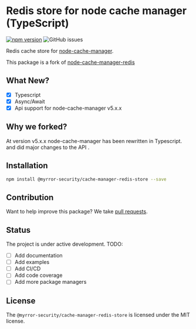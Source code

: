 # Redis store for node cache manager (TypeScript)
[![npm version](https://badge.fury.io/js/@myrror-security%2Fcache-manager-redis-store.svg)](https://badge.fury.io/js/cache-manager-redis-store)
![GitHub issues](https://img.shields.io/github/issues/blindspot-security/node-cache-manager-redis-store)

Redis cache store for [node-cache-manager](https://github.com/node-cache-manager/node-cache-manager).

This package is a fork of [node-cache-manager-redis](https://github.com/dabroek/node-cache-manager-redis-store)

## What New?
* [x] Typescript
* [x] Async/Await
* [x] Api support for node-cache-manager v5.x.x

## Why we forked?
At version v5.x.x node-cache-manager has been rewritten in Typescript. and did major changes to the API .



Installation
------------
```sh
npm install @myrror-security/cache-manager-redis-store --save
```

Contribution
------------

Want to help improve this package? We take [pull requests](https://github.com/blindspot-security/node-cache-manager-redis-store/pulls).

## Status
The project is under active development.
TODO:
* [ ] Add documentation
* [ ] Add examples
* [ ] Add CI/CD
* [ ] Add code coverage
* [ ] Add more package managers

License
-------

The `@myrror-security/cache-manager-redis-store` is licensed under the MIT license.
